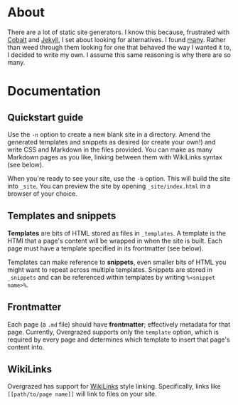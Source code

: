 # About
There are a lot of static site generators. I know this because, frustrated with [Cobalt](https://cobalt-org.github.io/) and [Jekyll](https://jekyllrb.com/), I set about looking for alternatives. I found [many](https://github.com/myles/awesome-static-generators). Rather than weed through them looking for one that behaved the way I wanted it to, I decided to write my own. I assume this same reasoning is why there are so many.

# Documentation

## Quickstart guide

Use the `-n` option to create a new blank site in a directory. Amend the generated templates and snippets as desired (or create your own!) and write CSS and Markdown in the files provided. You can make as many Markdown pages as you like, linking between them with WikiLinks syntax (see below).

When you're ready to see your site, use the `-b` option. This will build the site into `_site`. You can preview the site by opening `_site/index.html` in a browser of your choice.

## Templates and snippets

**Templates** are bits of HTML stored as files in `_templates`. A template is the HTMl that a page's content will be wrapped in when the site is built. Each page must have a template specified in its frontmatter (see below).

Templates can make reference to **snippets**, even smaller bits of HTML you might want to repeat across multiple templates. Snippets are stored in `_snippets` and can be referenced within templates by writing `%<snippet name>%`.

## Frontmatter

Each page (a `.md` file) should have **frontmatter**; effectively metadata for that page. Currently, Overgrazed supports only the `template` option, which is required by every page and determines which template to insert that page's content into.

## WikiLinks

Overgrazed has support for [WikiLinks](https://en.wikipedia.org/wiki/Wiki#Linking_to_and_naming_pages) style linking. Specifically, links like `[[path/to/page name]]` will link to files on your site.
